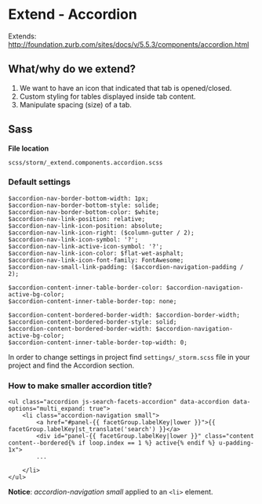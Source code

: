 # Extend - Accordion

Extends: <http://foundation.zurb.com/sites/docs/v/5.5.3/components/accordion.html>

## What/why do we extend?

1. We want to have an icon that indicated that tab is opened/closed.
1. Custom styling for tables displayed inside tab content.
1. Manipulate spacing (size) of a tab.

## Sass

**File location**

``` 
scss/storm/_extend.components.accordion.scss 
```

### Default settings

``` 
$accordion-nav-border-bottom-width: 1px;
$accordion-nav-border-bottom-style: solide;
$accordion-nav-border-bottom-color: $white;
$accordion-nav-link-position: relative;
$accordion-nav-link-icon-position: absolute;
$accordion-nav-link-icon-right: ($column-gutter / 2);
$accordion-nav-link-icon-symbol: '?';
$accordion-nav-link-active-icon-symbol: '?';
$accordion-nav-link-icon-color: $flat-wet-asphalt;
$accordion-nav-link-icon-font-family: FontAwesome;
$accordion-nav-small-link-padding: ($accordion-navigation-padding / 2);

$accordion-content-inner-table-border-color: $accordion-navigation-active-bg-color;
$accordion-content-inner-table-border-top: none;

$accordion-content-bordered-border-width: $accordion-border-width;
$accordion-content-bordered-border-style: solid;
$accordion-content-bordered-border-width: $accordion-navigation-active-bg-color;
$accordion-content-inner-table-border-top-width: 0;
```

In order to change settings in project find `settings/_storm.scss` file in your project and find the Accordion section.

### How to make smaller accordion title?

``` 
<ul class="accordion js-search-facets-accordion" data-accordion data-options="multi_expand: true">
    <li class="accordion-navigation small">
        <a href="#panel-{{ facetGroup.labelKey|lower }}">{{ facetGroup.labelKey|st_translate('search') }}</a>
        <div id="panel-{{ facetGroup.labelKey|lower }}" class="content content--bordered{% if loop.index == 1 %} active{% endif %} u-padding-1x">
        ...
        
    </li>
</ul>
```

**Notice**: *accordion-navigation small* applied to an `<li>` element.
